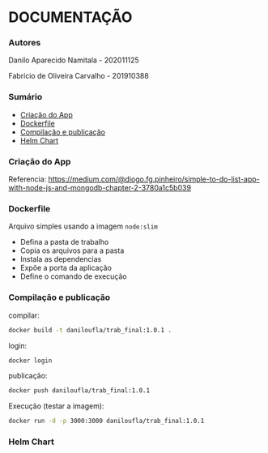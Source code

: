 # DOCUMENTAÇÃO

### Autores

Danilo Aparecido Namitala - 202011125

Fabrício de Oliveira Carvalho - 201910388

### Sumário

* [Criação do App](#Criação-do-App)
* [Dockerfile](#Dockerfile)
* [Compilação e publicação](#Compilação-e-publicação)
* [Helm Chart](#Helm-Chart)

### Criação do App

Referencia: https://medium.com/@diogo.fg.pinheiro/simple-to-do-list-app-with-node-js-and-mongodb-chapter-2-3780a1c5b039

### Dockerfile

Arquivo simples usando a imagem `node:slim` 

- Defina a pasta de trabalho
- Copia os arquivos para a pasta
- Instala as dependencias
- Expõe a porta da aplicação
- Define o comando de execução

### Compilação e publicação

compilar:
```bash
docker build -t daniloufla/trab_final:1.0.1 .
```

login: 
```bash 
docker login
```

publicação:
```bash
docker push daniloufla/trab_final:1.0.1
```
Execução (testar a imagem):
```bash
docker run -d -p 3000:3000 daniloufla/trab_final:1.0.1
```

### Helm Chart